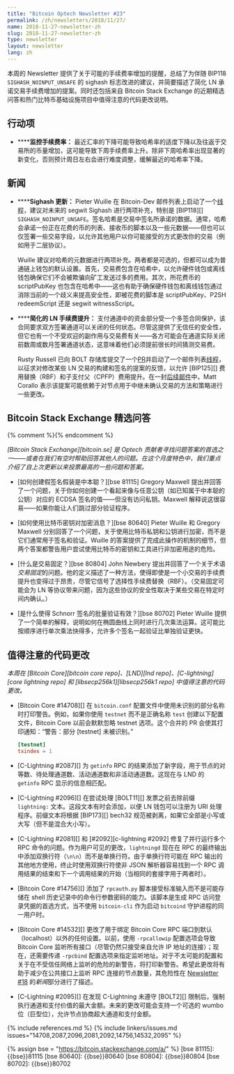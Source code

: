 ```yaml
---
title: "Bitcoin Optech Newsletter #23"
permalink: /zh/newsletters/2018/11/27/
name: 2018-11-27-newsletter-zh
slug: 2018-11-27-newsletter-zh
type: newsletter
layout: newsletter
lang: zh
---
```

本周的 Newsletter 提供了关于可能的手续费率增加的提醒，总结了为伴随 BIP118 `SIGHASH_NOINPUT_UNSAFE` 的 sighash 标志改进的建议，并简要描述了简化 LN 承诺交易手续费增加的提案。同时还包括来自 Bitcoin Stack Exchange 的近期精选问答和热门比特币基础设施项目中值得注意的代码更改说明。

## 行动项

- **<!--monitor-feerates-->****监控手续费率：** 最近汇率的下降可能导致哈希率的适度下降以及往返于交易所的币量增加，这可能导致下周手续费率上升。除非下周哈希率出现显著的新变化，否则预计周日左右会进行难度调整，缓解最近的哈希率下降。

## 新闻

- **<!--sighash-updates-->****Sighash 更新：** Pieter Wuille 在 Bitcoin-Dev 邮件列表上启动了一个[线程][wuille sighash]，建议对未来的 segwit Sighash 进行两项补充，特别是 [BIP118][] `SIGHASH_NOINPUT_UNSAFE`。签名哈希是交易中签名所承诺的数据。通常，哈希会承诺一份正在花费的币的列表、接收币的脚本以及一些元数据——但也可以仅签署一些交易字段，以允许其他用户以你可能接受的方式更改你的交易（例如用于二层协议）。

  Wuille 建议对哈希的元数据进行两项补充。两者都是可选的，但都可以成为普通链上钱包的默认设置。首先，交易费包含在哈希中，以允许硬件钱包或离线钱包确保它们不会被欺骗向矿工发送过多的费用。其次，所花费币的 scriptPubKey 也包含在哈希中——这也有助于确保硬件钱包和离线钱包通过消除当前的一个歧义来提高安全性，即被花费的脚本是 scriptPubKey、P2SH redeemScript 还是 segwit witnessScript。

- **<!--simplified-fee-bumping-for-ln-->****简化的 LN 手续费提升：** 支付通道中的资金部分受一个多签合同保护，该合同要求双方签署通道可以关闭的任何状态。尽管这提供了无信任的安全性，但它也有一个不受欢迎的副作用与交易费有关——各方可能会在通道实际关闭前数周或数月签署通道状态，这意味着他们必须提前很长时间猜测交易费。

  Rusty Russell 已向 BOLT 存储库提交了一个[PR][simple commit PR]并启动了一个邮件列表[线程][simple commit thread]，以征求对修改某些 LN 交易的构建和签名的提案的反馈，以允许 [BIP125][] 费用替换（RBF）和子支付父（CPFP）费用提升。在一封[后续邮件][corallo simple commit]中，Matt Corallo 表示该提案可能依赖于对节点用于中继未确认交易的方法和策略进行一些更改。

## Bitcoin Stack Exchange 精选问答

{% comment %}<!-- https://bitcoin.stackexchange.com/search?tab=votes&q=created%3a1m..%20is%3aanswer -->{% endcomment %}

*[Bitcoin Stack Exchange][bitcoin.se] 是 Optech 贡献者寻找问题答案的首选之一——或者在我们有空时帮助回答其他人的问题。在这个月度特色中，我们重点介绍了自上次更新以来投票最高的一些问题和答案。*

- **<!--how-could-you-create-a-fake-signature-to-pretend-to-be-satoshi-->**[如何创建假签名假装是中本聪？][bse 81115] Gregory Maxwell 提出并回答了一个问题，关于你如何创建一个看起来像与任意公钥（如已知属于中本聪的公钥）对应的 ECDSA 签名的值——但没有访问私钥。Maxwell 解释说这很容易——如果你能让人们跳过部分验证程序。

- **<!--how-to-encrypted-a-message-using-a-bitcoin-keypair-->**[如何使用比特币密钥对加密消息？][bse 80640] Pieter Wuille 和 Gregory Maxwell 分别回答了一个问题，关于使用比特币私钥和公钥进行加密，而不是它们通常用于签名和验证。Wuille 的答案提供了完成此操作的机制的细节，但两个答案都警告用户尝试使用比特币的密钥和工具进行非加密用途的危险。

- **<!--what-is-transaction-pinning-->**[什么是交易固定？][bse 80804] John Newbery 提出并回答了一个关于术语*交易固定*的问题。他的定义描述了一种方法，使得即使是一个小交易的手续费提升也变得过于昂贵，尽管它信号了选择性手续费替换（RBF）。（交易固定可能会为 LN 等协议带来问题，因为这些协议的安全性取决于某些交易在特定时间内确认。）

- **<!--what-makes-batch-verification-of-schnorr-signatures-effective-->**[是什么使得 Schnorr 签名的批量验证有效？][bse 80702] Pieter Wuille 提供了一个简单的解释，说明如何在椭圆曲线上同时进行几次乘法运算。这可能比按顺序进行单次乘法快得多，允许多个签名一起验证比单独验证更快。

## 值得注意的代码更改

*本周在 [Bitcoin Core][bitcoin core repo]、[LND][lnd repo]、[C-lightning][core lightning repo] 和 [libsecp256k1][libsecp256k1 repo] 中值得注意的代码更改。*

- [Bitcoin Core #14708][] 在 `bitcoin.conf` 配置文件中使用未识别的部分名称时打印警告。例如，如果你使用 `testnet` 而不是正确名称 `test` 创建以下配置文件，Bitcoin Core 以前会默默忽略 testnet 选项。这个合并的 PR 会使其打印通知：“警告：部分 [testnet] 未被识别。”

  ```toml
  [testnet]
  txindex = 1
  ```
- [C-Lightning #2087][] 为 `getinfo` RPC 的结果添加了新字段，用于节点的对等数、待处理通道数、活动通道数和非活动通道数。这现在与 LND 的 `getinfo` RPC 显示的信息相匹配。

- [C-Lightning #2096][] 在尝试处理 [BOLT11][] 发票之前去除前缀 `lightning:` 文本。这段文本有时会添加，以便 LN 钱包可以注册为 URI 处理程序。前缀文本将根据 [BIP173][] bech32 规范被剥离，如果它全部是小写或大写（但不是混合大小写）。

- [C-Lightning #2081][] 和 [#2092][c-lightning #2092] 修复了并行运行多个 RPC 命令的问题。作为用户可见的更改，`lightningd` 现在在 RPC 的最终输出中添加双换行符（`\n\n`）而不是单换行符。由于单换行符可能在 RPC 输出的其他地方使用，终止时使用双换行符使非 JSON 解析器容易找到一个 RPC 调用结果的结束和下一个调用结果的开始（当相同的套接字用于两者时）。

- [Bitcoin Core #14756][] 添加了 `rpcauth.py` 脚本接受标准输入而不是可能存储在 shell 历史记录中的命令行参数密码的能力。该脚本是生成 RPC 访问登录凭据的首选方式，当不使用 `bitcoin-cli` 作为启动 `bitcoind` 守护进程的同一用户时。

- [Bitcoin Core #14532][] 更改了用于绑定 Bitcoin Core RPC 端口到默认（localhost）以外的任何设置。以前，使用 `-rpcallowip` 配置选项会导致 Bitcoin Core 监听所有接口（尽管仍然只接受来自允许 IP 地址的连接）；现在，还需要传递 `-rpcbind` 配置选项来指定监听地址。对于不太可能的配置和关于在不受信任网络上监听的危险的新警告，将打印新警告。希望此更改将有助于减少在公共接口上监听 RPC 连接的节点数量，其危险性在 [Newsletter #18][] 的*新闻*部分进行了描述。

- [C-Lightning #2095][] 在发现 C-Lightning 未遵守 [BOLT2][] 限制后，强制执行通道和支付价值的最大金额。未来的更改可能会支持一个可选的 wumbo 位（巨型位），允许节点协商超大通道和支付金额。


{% include references.md %}
{% include linkers/issues.md issues="14708,2087,2096,2081,2092,14756,14532,2095" %}

{% assign bse = "https://bitcoin.stackexchange.com/a/" %}
[bse 81115]: {{bse}}81115
[bse 80640]: {{bse}}80640
[bse 80804]: {{bse}}80804
[bse 80702]: {{bse}}80702

[wuille sighash]: https://lists.linuxfoundation.org/pipermail/bitcoin-dev/2018-November/016488.html
[simple commit PR]: https://github.com/lightningnetwork/lightning-rfc/pull/513
[simple commit thread]: https://lists.linuxfoundation.org/pipermail/lightning-dev/2018-November/001643.html
[corallo simple commit]: https://lists.linuxfoundation.org/pipermail/lightning-dev/2018-November/001666.html
[newsletter #18]: /zh/newsletters/2018/10/23/#over-1-100-listening-nodes-have-open-rpc-ports